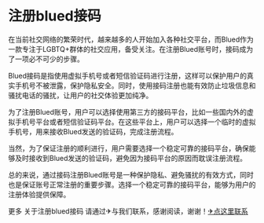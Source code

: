# 注册blued接码

在当前社交网络的繁荣时代，越来越多的人开始加入各种社交平台，而Blued作为一款专注于LGBTQ+群体的社交应用，备受关注。在注册Blued账号时，接码成为了一项必不可少的步骤。

Blued接码是指使用虚拟手机号或者短信验证码进行注册，这样可以保护用户的真实手机号不被泄露，保护隐私安全。同时，使用接码注册也能有效防止垃圾信息和骚扰电话的骚扰，让用户的社交体验更加纯净。

为了注册Blued账号，用户可以选择使用第三方的接码平台，比如一些国内外的虚拟手机号平台或者短信验证码平台。在这些平台上，用户可以选择一个临时的虚拟手机号，用来接收Blued发送的验证码，完成注册流程。

当然，为了保证注册的顺利进行，用户需要选择一个稳定可靠的接码平台，确保能够及时接收到Blued发送的验证码，避免因为接码平台的原因而耽误注册流程。

总的来说，通过接码注册Blued账号是一种保护隐私、避免骚扰的有效方式，同时也是保证账号正常注册的重要步骤。选择一个稳定可靠的接码平台，能够为用户的注册体验提供保障。

更多 关于注册blued接码 请通过✈与我们联系，感谢阅读，谢谢！[✈点这里联系](https://www.k02.cc)